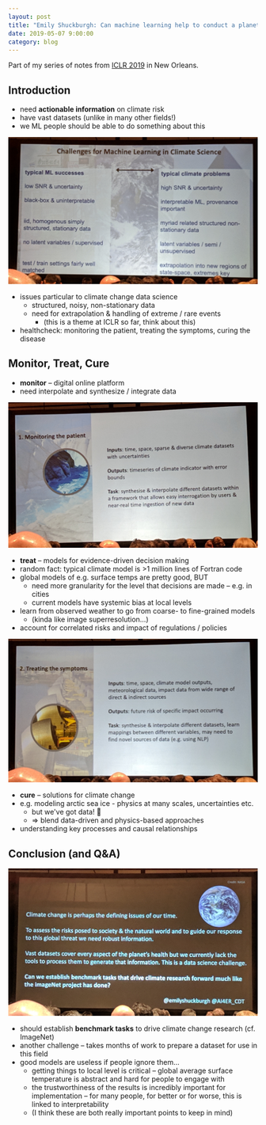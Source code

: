 ```yaml
---
layout: post
title: "Emily Shuckburgh: Can machine learning help to conduct a planetary healthcheck?"
date: 2019-05-07 9:00:00
category: blog
---
```


Part of my series of notes from [ICLR 2019](https://iclr.cc/Conferences/2019) in New Orleans.

## Introduction
* need **actionable information** on climate risk
* have vast datasets (unlike in many other fields!)
* we ML people should be able to do something about this

![climate change issues](/assets/images/2019-iclr/climate-change.jpg "climate change issues")

* issues particular to climate change data science
    * structured, noisy, non-stationary data
    * need for extrapolation & handling of extreme / rare events
        * (this is a theme at ICLR so far, think about this)
* healthcheck: monitoring the patient, treating the symptoms, curing the disease

## Monitor, Treat, Cure
* **monitor** – digital online platform
* need interpolate and synthesize / integrate data

![monitor](/assets/images/2019-iclr/monitor.jpg "monitor")

* **treat** – models for evidence-driven decision making
* random fact: typical climate model is >1 million lines of Fortran code
* global models of e.g. surface temps are pretty good, BUT
    * need more granularity for the level that decisions are made – e.g. in cities
    * current models have systemic bias at local levels
* learn from observed weather to go from coarse- to fine-grained models
    * (kinda like image superresolution...)
* account for correlated risks and impact of regulations / policies

![treat](/assets/images/2019-iclr/treat.jpg "treat")

* **cure** – solutions for climate change
* e.g. modeling arctic sea ice - physics at many scales, uncertainties etc.
    * but we've got data! :muscle:
    * => blend data-driven and physics-based approaches
* understanding key processes and causal relationships

## Conclusion (and Q&A)

![cure](/assets/images/2019-iclr/cure.jpg "cure")

* should establish **benchmark tasks** to drive climate change research (cf. ImageNet)
* another challenge – takes months of work to prepare a dataset for use in this field
* good models are useless if people ignore them...
    * getting things to local level is critical – global average surface temperature is abstract and hard for people to engage with
    * the trustworthiness of the results is incredibly important for implementation – for many people, for better or for worse, this is linked to interpretability
    * (I think these are both really important points to keep in mind)
